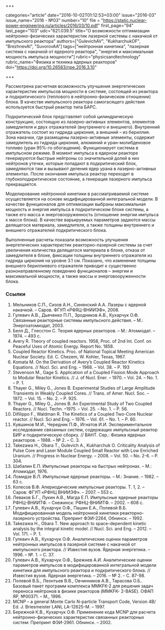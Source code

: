 +++

categories="article"
date="2016-10-02T01:12:53+03:00"
issue="2016-03"
issue_name="2016 - №03"
number="10"
file = "https://static.nuclear-power-engineering.ru/articles/2016/03/10.pdf"
first_page="94"
last_page="103"
udc="621.039.5"
title="О возможности оптимизации нейтронно-физических характеристик лазерной системы с накачкой от импульсного реактора"
authors=["GulevichAV", "KukharchukOF", "BrezhnevAI", "SuvorovAA"]
tags=["нейтронная кинетика", "лазерная система с накачкой от ядерного реактора", "энергия и максимальная мощность импульса мощности"]
rubric="physicsandtechnology"
rubric_name="Физика и техника ядерных реакторов"
doi="https://doi.org/10.26583/npe.2016.3.10"

+++

Рассмотрена расчетная возможность улучшения энергетических характеристик импульсов мощности в системе, состоящей из реактора и подкритического (теплового в нейтронно-физическом отношении) блока. 
В качестве импульсного реактора самогасящего действия используется быстрый реактор типа БАРС.

Подкритический блок представляет собой цилиндрическую конструкцию, состоящую из лазерно-активных элементов, элементов замедлителя и двух отражателей (внутреннего и внешнего). 
Внутренний отражатель состоит из гидрида циркония, а внешний – из бериллия. Зона накачки, где размещены лазерно-активные элементы, содержит замедлитель из гидрида циркония, алюминий и уран-молибденовое топливо (уран 95%-го обогащения).
Функционирует система в импульсном режиме. 
В момент импульса в ядерном реакторе генерируются быстрые нейтроны со значительной долей в них нейтронов утечки, которые попадают в подкритический блок, замедляются там и вызывают деления ядер урана в лазерно-активных элементах.
После окончания импульса реактор переходит в глубокоподкритическое состояние, а генерация лазерного импульса прекращается.

Моделирование нейтронной кинетики в рассматриваемой системе осуществляется на основе модифицированной интегральной модели. 
В качестве функционалов для оптимизации выбраны максимальная мощность и энергия импульса в подкритическом блоке системы, а также его масса и энерговооруженность (отношение энергии импульса к массе блока). 
В качестве варьируемых параметров задаются массы делящегося материала, замедлителя, а также толщины внутреннего и внешнего отражателей подкритического блока.

Выполненные расчеты показали возможность улучшения энергетических характеристик реакторно-лазерной системы за счет увеличения количества делящегося материала в блоке, отказа от замедлителя в блоке, фиксации толщины внутреннего отражателя из гидрида циркония на уровне 3.1 см. 
Показано, что изменение толщины внешнего бериллиевого отражателя приводит к существенно разнонаправленному поведению функционалов – энергии и максимальной мощности, а также массы и энерговооруженности блока.

### Ссылки

1. Мельников С.П., Сизов А.Н., Синянский А.А. Лазеры с ядерной накачкой. – Саров. ФГУП «РФЯЦ-ВНИИЭФ», 2008.
2. Гулевич А.В., Дьяченко П.П., Зродников А.В., Кухарчук О.Ф. Связанные реакторные системы импульсного действия. – М.: Энергоатомиздат, 2003.
3. Белл Д., Глесстон С. Теория ядерных реакторов. – М.: Атомиздат. – 1974. – 493 с.
4. Avery R. Theory of coupled reactors. 1958, Proc. of 2nd Int. Conf. on Peaceful Uses of Atomic Energy. Report No. 1858.
5. Coupled Reactor Kinetics. Proc. of National Topical Meeting American Nuclear Society. Ed. C. Chezem, W. Kohler, Texas, 1967.
6. Komata M. On the Derivation of Avery’s Coupled Reactor Kinetics Equations. // Nucl. Sci. and Eng. – 1968. – Vol. 38. – P. 193
7. Stevenson M., Gage S. Application of a Coupled Fission Mode Approach to Modular Reactor Kinetics. // J. of Nucl. Ener. – 1970. – Vol. 24. – No. 1. – P. 1.
8. Thayer G., Miley G., Jones B. Experimental Studies of Large Amplitude Transients in Weakly Coupled Cores. // Trans. of Amer. Nucl. Soc. – 1972. – Vol. 15. – No. 2. – P. 925.
9. Thayer G., Miley G., Jones B. An Experimental Study of Two Coupled Reactors. // Nucl. Techn. –1975. – Vol. 25. – No. 1. – Р. 56.
10. Difilippo F., Waldman R. The Kinetics of a Coupled Two-Core Nuclear reactor. // Nucl. Sci and Eng. – 1976. – Vol. 61. – No. 1. – P. 60.
11. Кувшинов М.И., Чередник П.Ф., Игнатов И.И. Экспериментальное исследование связанных систем, содержащих импульсный реактор БИР и подкритическую сборку. // ВАНТ. Сер.: Физика ядерных реакторов. – 1988. – № 2. – С. 3.
12. Takezawa H., Obara T., Gulevich A., Kukharchuk O. Criticality Analysis of Pulse Core and Laser Module Coupled Small Reactor with Low Enriched Uranium. // Progress in Nuclear Energy. – 2008. – Vol. 50. – No. 2-6. – P. 304.
13. Шабалин Е.П. Импульсные реакторы на быстрых нейтронах. – М.: Атомиздат, 1976.
14. Ломидзе В.Л. Импульсные ядерные реакторы. – М.: Знание. – 1982. – 63 с.
15. Колесов В.Ф. Апериодические импульсные реакторы. T. 1, 2. – Саров: ФГУП «РФНЦ ВНИИЭФ». – 2007. – 553 с.
16. Леваков Б.Г., Лукин А.В., Магда Е.П. Импульсные ядерные реакторы РФНЦ-ВНИИТФ. – Снежинск: РФНЦ-ВНИИТФ. – 2002. – 608 с.
17. Гулевич А.В., Кухарчук О.Ф., Пашин Е.А., Полевой В.Б. Модифицированная модель нейтронной кинетики реакторно-лазерного устройства. Препринт ФЭИ-2264, Обнинск. – 1992.
18. Takezawa H., Obara T. New approach to space-dependent kinetic analysis by the integral kinetic model. // Nucl. Sci. and Eng. – 2012. – Vol. 171. – P. 1.
19. Гулевич А.В., Кухарчук О.Ф. Аналитические оценки параметров нейтронных импульсов в лазерной системе с накачкой от импульсного реактора. // Известия вузов. Ядерная энергетика. – 1996. – №. 1. – С. 37.
20. Гулевич А.В., Кухарчук О.Ф., Брежнев А.И. Аналитические оценки параметров импульсов в модифицированной интегральной модели кинетики для импульсного реактора и подкритического блока. // Известия вузов. Ядерная энергетика. – 2016. – № 2. – С. 87-98.
21. Полевой В.Б., Леонтьев В.В., Овчинников А.В., Тарасова О.Б.. Базовый пакет программ комплекса MMKFK-2 для решения задач переноса нейтронов в физике реакторов (MMKFK- 2-BASE). ОФАП ЯР, №00371. – М., 1996.
22. MCNP – a general Monte Carlo N-particle Transport Code, Version 4B/ Ed. J. Briesmeister LANL LA-12625-M. – 1997.
23. Бережной К.В., Кухарчук О.Ф. Применение кода MCNP для расчета нейтронно-физических характеристик связанных реакторных систем: Препринт ФЭИ-2961. Обнинск. – 2002.